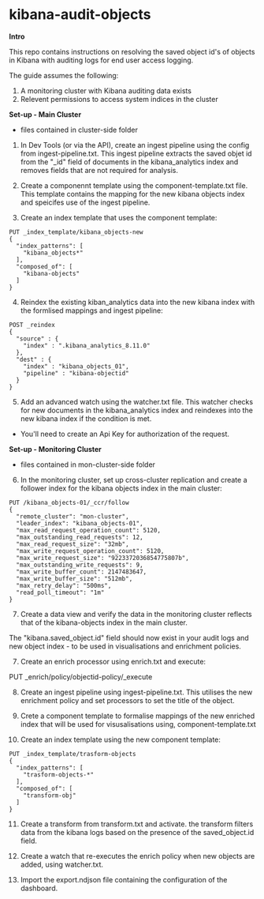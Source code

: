 # kibana-audit-objects

**Intro**

This repo contains instructions on resolving the saved object id's of objects in Kibana with auditing logs for end user access logging.

The guide assumes the following:
1. A monitoring cluster with Kibana auditing data exists 
2. Relevent permissions to access system indices in the cluster 


**Set-up - Main Cluster**
- files contained in cluster-side folder

1. In Dev Tools (or via the API), create an ingest pipeline using the config from ingest-pipeline.txt.
This ingest pipeline extracts the saved objet id from the "_id" field of documents in the kibana_analytics index and removes fields that are not required for analysis. 

2. Create a componennt template using the component-template.txt file. This template contains the mapping for the new kibana objects index and speicifes use of the ingest pipeline.

3. Create an index template that uses the component template:

```
PUT _index_template/kibana_objects-new
{
  "index_patterns": [
    "kibana_objects*"
  ],
  "composed_of": [
    "kibana-objects"
  ]
}
```

4. Reindex the existing kiban_analytics data into the new kibana index with the formlised mappings and ingest pipeline:

```
POST _reindex
{
  "source" : {
    "index" : ".kibana_analytics_8.11.0"
  },
  "dest" : {
    "index" : "kibana_objects_01",
    "pipeline" : "kibana-objectid"
  }
}
```

5. Add an advanced watch using the watcher.txt file. This watcher checks for new documents in the kibana_analytics index and reindexes into the new kibana index if the condition is met.
- You'll need to create an Api Key for authorization of the request.



**Set-up - Monitoring Cluster**
- files contained in mon-cluster-side folder

6. In the monitoring cluster, set up cross-cluster replication and create a follower index for the kibana objects index in the main cluster:

```
PUT /kibana_objects-01/_ccr/follow
{
  "remote_cluster": "mon-cluster",
  "leader_index": "kibana_objects-01",
  "max_read_request_operation_count": 5120,
  "max_outstanding_read_requests": 12,
  "max_read_request_size": "32mb",
  "max_write_request_operation_count": 5120,
  "max_write_request_size": "9223372036854775807b",
  "max_outstanding_write_requests": 9,
  "max_write_buffer_count": 2147483647,
  "max_write_buffer_size": "512mb",
  "max_retry_delay": "500ms",
  "read_poll_timeout": "1m"
}
```

7. Create a data view and verify the data in the monitoring cluster reflects that of the kibana-objects index in the main cluster.

The "kibana.saved_object.id" field should now exist in your audit logs and new object index - to be used in visualisations and enrichment policies. 

7. Create an enrich processor using enrich.txt and execute:

PUT _enrich/policy/objectid-policy/_execute

8. Create an ingest pipeline using ingest-pipeline.txt. This utilises the new enrichment policy and set processors to set the title of the object.

9. Crete a component template to formalise mappings of the new enriched index that will be used for visusalisations using, component-template.txt

10. Create an index template using the new component template:

```
PUT _index_template/trasform-objects
{
  "index_patterns": [
    "trasform-objects-*"
  ],
  "composed_of": [
    "transform-obj"
  ]
}
```

11. Create a transform from transform.txt and activate. the transform filters data from the kibana logs based on the presence of the saved_object.id field.

12. Create a watch that re-executes the enrich policy when new objects are added, using watcher.txt.

13. Import the export.ndjson file containing the configuration of the dashboard.

















